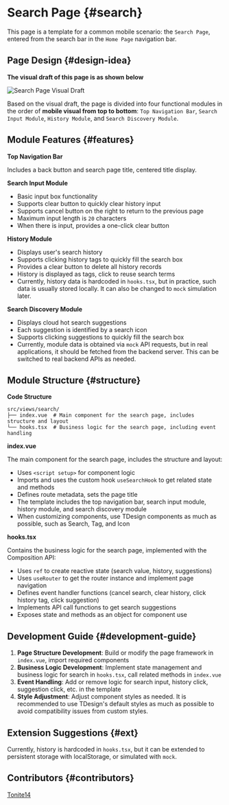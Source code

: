 # Search Page {#search}

This page is a template for a common mobile scenario: the `Search Page`, entered from the search bar in the `Home Page` navigation bar.

## Page Design {#design-idea}

**The visual draft of this page is as shown below**

![Search Page Visual Draft](/images/search.png)

Based on the visual draft, the page is divided into four functional modules in the order of **mobile visual from top to bottom**: `Top Navigation Bar`, `Search Input Module`, `History Module`, and `Search Discovery Module`.

## Module Features {#features}

**Top Navigation Bar**

Includes a back button and search page title, centered title display.

**Search Input Module**

- Basic input box functionality
- Supports clear button to quickly clear history input
- Supports cancel button on the right to return to the previous page
- Maximum input length is `20` characters
- When there is input, provides a one-click clear button

**History Module**

- Displays user's search history
- Supports clicking history tags to quickly fill the search box
- Provides a clear button to delete all history records
- History is displayed as tags, click to reuse search terms
- Currently, history data is hardcoded in `hooks.tsx`, but in practice, such data is usually stored locally. It can also be changed to `mock` simulation later.

**Search Discovery Module**

- Displays cloud hot search suggestions
- Each suggestion is identified by a search icon
- Supports clicking suggestions to quickly fill the search box
- Currently, module data is obtained via `mock` API requests, but in real applications, it should be fetched from the backend server. This can be switched to real backend APIs as needed.

## Module Structure {#structure}

**Code Structure**

```
src/views/search/
├── index.vue  # Main component for the search page, includes structure and layout
└── hooks.tsx  # Business logic for the search page, including event handling
```

**index.vue**

The main component for the search page, includes the structure and layout:
- Uses `<script setup>` for component logic
- Imports and uses the custom hook `useSearchHook` to get related state and methods
- Defines route metadata, sets the page title
- The template includes the top navigation bar, search input module, history module, and search discovery module
- When customizing components, use TDesign components as much as possible, such as Search, Tag, and Icon

**hooks.tsx**

Contains the business logic for the search page, implemented with the Composition API:
- Uses `ref` to create reactive state (search value, history, suggestions)
- Uses `useRouter` to get the router instance and implement page navigation
- Defines event handler functions (cancel search, clear history, click history tag, click suggestion)
- Implements API call functions to get search suggestions
- Exposes state and methods as an object for component use

## Development Guide {#development-guide}

1. **Page Structure Development**: Build or modify the page framework in `index.vue`, import required components
2. **Business Logic Development**: Implement state management and business logic for search in `hooks.tsx`, call related methods in `index.vue`
3. **Event Handling**: Add or remove logic for search input, history click, suggestion click, etc. in the template
4. **Style Adjustment**: Adjust component styles as needed. It is recommended to use TDesign's default styles as much as possible to avoid compatibility issues from custom styles.

## Extension Suggestions {#ext}

Currently, history is hardcoded in `hooks.tsx`, but it can be extended to persistent storage with localStorage, or simulated with `mock`.

## Contributors {#contributors}

[Tonite14](https://github.com/Tonite14)
